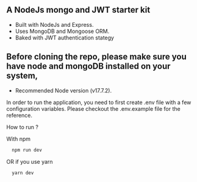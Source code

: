 ## A NodeJs mongo and JWT starter kit


- Built with NodeJs and Express.
- Uses MongoDB and Mongoose ORM.
- Baked with JWT authentication stategy

## Before cloning the repo, please make sure you have node and mongoDB installed on your system, 
- Recommended Node version (v17.7.2).

In order to run the application, you need to first create .env file with a few configuration variables. Please checkout the .env.example file for the reference.

How to run ?

With npm

```bash
  npm run dev
```

OR if you use yarn
```bash
  yarn dev
```
